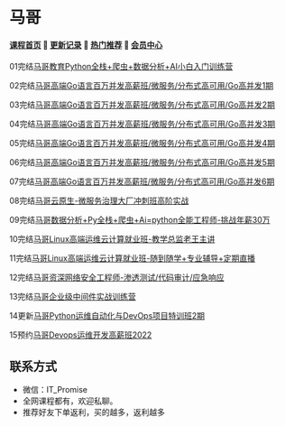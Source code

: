# 马哥

#### [**课程首页**](../../README.md) 💖 [**更新记录**](./gxjl-2023.md) 💖 [**热门推荐**](./rmtj.md) 💖 [**会员中心**](./vip.md)

01完结[马哥教育Python全栈+爬虫+数据分析+AI小白入门训练营](https://ke.qq.com/course/465147)

02完结[马哥高端Go语言百万并发高薪班/微服务/分布式高可用/Go高并发1期](https://ke.qq.com/course/406096)

03完结[马哥高端Go语言百万并发高薪班/微服务/分布式高可用/Go高并发2期](https://ke.qq.com/course/406096)

04完结[马哥高端Go语言百万并发高薪班/微服务/分布式高可用/Go高并发3期](https://ke.qq.com/course/406096)

05完结[马哥高端Go语言百万并发高薪班/微服务/分布式高可用/Go高并发4期](https://ke.qq.com/course/406096)

06完结[马哥高端Go语言百万并发高薪班/微服务/分布式高可用/Go高并发5期](https://ke.qq.com/course/406096)

07完结[马哥高端Go语言百万并发高薪班/微服务/分布式高可用/Go高并发6期](https://ke.qq.com/course/406096)

08完结[马哥云原生-微服务治理大厂冲刺班高阶实战](https://ke.qq.com/course/340397)

09完结[马哥数据分析+Py全栈+爬虫+Ai=python全能工程师-挑战年薪30万](https://ke.qq.com/course/251222)

10完结[马哥Linux高端运维云计算就业班-教学总监老王主讲](https://ke.qq.com/course/291111)

11完结[马哥Linux高端运维云计算就业班-随到随学+专业辅导+定期直播](https://ke.qq.com/course/291107)

12完结[马哥资深网络安全工程师-渗透测试/代码审计/应急响应](https://ke.qq.com/course/185630)

13完结[马哥企业级中间件实战训练营](https://ke.qq.com/course/2993472)

14更新[马哥Python运维自动化与DevOps项目特训班2期](https://ke.qq.com/course/458302)

15预约[马哥Devops运维开发高薪班2022](https://ke.qq.com/course/296707)

## **联系方式**

-  微信：IT_Promise
-  全网课程都有，欢迎私聊。
-  推荐好友下单返利，买的越多，返利越多